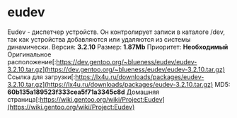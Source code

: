 # eudev
Eudev - диспетчер устройств. Он контролирует записи в каталоге /dev, так как устройства добавляются или удаляются из системы динамически.
Версия: **3.2.10**
Размер: **1.87Mb**
Приоритет: **Необходимый**
Оригинальное расположение[:https://dev.gentoo.org/~blueness/eudev/eudev-3.2.10.tar.gz](https://dev.gentoo.org/~blueness/eudev/eudev-3.2.10.tar.gz)
Ссылка для загрузки[:https://lx4u.ru/downloads/packages/eudev-3.2.10.tar.gz](https://lx4u.ru/downloads/packages/eudev-3.2.10.tar.gz)
MD5: **60b135a189523f333cea5f71a3345c8d**
Домашняя страница[:https://wiki.gentoo.org/wiki/Project:Eudev](https://wiki.gentoo.org/wiki/Project:Eudev)